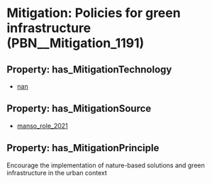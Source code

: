 # Mitigation: __Policies for green infrastructure__ (PBN__Mitigation_1191)

## Property: has_MitigationTechnology

* [nan](../Technology/PBN__Technology_22)

## Property: has_MitigationSource

* [manso_role_2021](../Article/PBN__Article_262)

## Property: has_MitigationPrinciple

Encourage the implementation of nature-based solutions and green infrastructure in the urban context

